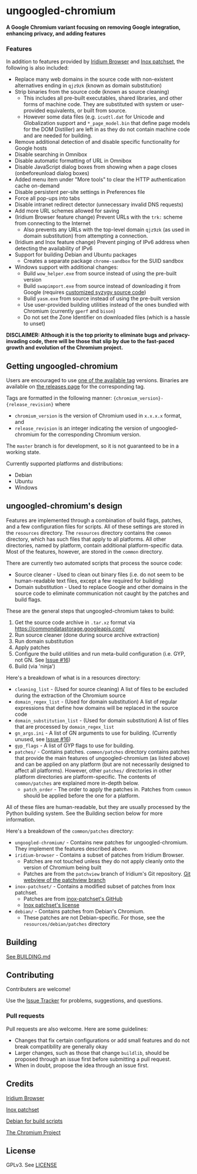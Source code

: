 # ungoogled-chromium

**A Google Chromium variant focusing on removing Google integration, enhancing privacy, and adding features**

### Features

In addition to features provided by [Iridium Browser](//iridiumbrowser.de/) and [Inox patchset](//github.com/gcarq/inox-patchset), the following is also included:
* Replace many web domains in the source code with non-existent alternatives ending in `qjz9zk` (known as domain substitution)
* Strip binaries from the source code (known as source cleaning)
    * This includes all pre-built executables, shared libraries, and other forms of machine code. They are substituted with system or user-provided equivalents, or built from source.
    * However some data files (e.g. `icudtl.dat` for Unicode and Globalization support and `*_page_model.bin` that define page models for the DOM Distiller) are left in as they do not contain machine code and are needed for building.
* Remove additional detection of and disable specific functionality for Google hosts
* Disable searching in Omnibox
* Disable automatic formatting of URL in Omnibox
* Disable JavaScript dialog boxes from showing when a page closes (onbeforeunload dialog boxes)
* Added menu item under "More tools" to clear the HTTP authentication cache on-demand
* Disable persistent per-site settings in Preferences file
* Force all pop-ups into tabs
* Disable intranet redirect detector (unnecessary invalid DNS requests)
* Add more URL schemes allowed for saving
* (Iridium Browser feature change) Prevent URLs with the `trk:` scheme from connecting to the Internet
    * Also prevents any URLs with the top-level domain `qjz9zk` (as used in domain substitution) from attempting a connection.
* (Iridium and Inox feature change) Prevent pinging of IPv6 address when detecting the availability of IPv6
* Support for building Debian and Ubuntu packages
    * Creates a separate package `chrome-sandbox` for the SUID sandbox
* Windows support with additional changes:
    * Build `wow_helper.exe` from source instead of using the pre-built version
    * Build `swapimport.exe` from source instead of downloading it from Google (requires [customized syzygy source code](https://github.com/Eloston/syzygy))
    * Build `yasm.exe` from source instead of using the pre-built version
    * Use user-provided building utilities instead of the ones bundled with Chromium (currently `gperf` and `bison`)
    * Do not set the Zone Identifier on downloaded files (which is a hassle to unset)

**DISCLAIMER: Although it is the top priority to eliminate bugs and privacy-invading code, there will be those that slip by due to the fast-paced growth and evolution of the Chromium project.**

## Getting ungoogled-chromium

Users are encouraged to use [one of the available tag](//github.com/Eloston/ungoogled-chromium/tags) versions. Binaries are available on [the releases page](//github.com/Eloston/ungoogled-chromium/releases) for the corresponding tag.

Tags are formatted in the following manner: `{chromium_version}-{release_revision}` where

* `chromium_version` is the version of Chromium used in `x.x.x.x` format, and
* `release_revision` is an integer indicating the version of ungoogled-chromium for the corresponding Chromium version.

The `master` branch is for development, so it is not guaranteed to be in a working state.

Currently supported platforms and distributions:
* Debian
* Ubuntu
* Windows

## ungoogled-chromium's design

Features are implemented through a combination of build flags, patches, and a few configuration files for scripts. All of these settings are stored in the `resources` directory. The `resources` directory contains the `common` directory, which has such files that apply to all platforms. All other directories, named by platform, contain additional platform-specific data. Most of the features, however, are stored in the `common` directory.

There are currently two automated scripts that process the source code:
* Source cleaner - Used to clean out binary files (i.e. do not seem to be human-readable text files, except a few required for building)
* Domain substitution - Used to replace Google and other domains in the source code to eliminate communication not caught by the patches and build flags.

These are the general steps that ungoogled-chromium takes to build:

1. Get the source code archive in `.tar.xz` format via https://commondatastorage.googleapis.com/
2. Run source cleaner (done during source archive extraction)
2. Run domain substitution
2. Apply patches
3. Configure the build utilities and run meta-build configuration (i.e. GYP, not GN. See [Issue #16](//github.com/Eloston/ungoogled-chromium/issues/16))
4. Build (via 'ninja')

Here's a breakdown of what is in a resources directory:
* `cleaning_list` - (Used for source cleaning) A list of files to be excluded during the extraction of the Chromium source
* `domain_regex_list` - (Used for domain substitution) A list of regular expressions that define how domains will be replaced in the source code
* `domain_substitution_list` - (Used for domain substitution) A list of files that are processed by `domain_regex_list`
* `gn_args.ini` - A list of GN arguments to use for building. (Currently unused, see [Issue #16](//github.com/Eloston/ungoogled-chromium/issues/16))
* `gyp_flags` - A list of GYP flags to use for building.
* `patches/` - Contains patches. `common/patches` directory contains patches that provide the main features of ungoogled-chromium (as listed above) and can be applied on any platform (but are not necessarily designed to affect all platforms). However, other `patches/` directories in other platform directories are platform-specific. The contents of `common/patches` are explained more in-depth below.
    * `patch_order` - The order to apply the patches in. Patches from `common` should be applied before the one for a platform.

All of these files are human-readable, but they are usually processed by the Python building system. See the Building section below for more information.

Here's a breakdown of the `common/patches` directory:
* `ungoogled-chromium/` - Contains new patches for ungoogled-chromium. They implement the features described above.
* `iridium-browser` - Contains a subset of patches from Iridium Browser.
    * Patches are not touched unless they do not apply cleanly onto the version of Chromium being built
    * Patches are from the `patchview` branch of Iridium's Git repository. [Git webview of the patchview branch](//git.iridiumbrowser.de/cgit.cgi/iridium-browser/?h=patchview)
* `inox-patchset/` - Contains a modified subset of patches from Inox patchset.
    * Patches are from [inox-patchset's GitHub](//github.com/gcarq/inox-patchset)
    * [Inox patchset's license](//github.com/gcarq/inox-patchset/blob/master/LICENSE)
* `debian/` - Contains patches from Debian's Chromium.
    * These patches are not Debian-specific. For those, see the `resources/debian/patches` directory

## Building

[See BUILDING.md](BUILDING.md)

## Contributing

Contributers are welcome!

Use the [Issue Tracker](//github.com/Eloston/ungoogled-chromium/issues) for problems, suggestions, and questions.

### Pull requests

Pull requests are also welcome. Here are some guidelines:
* Changes that fix certain configurations or add small features and do not break compatibility are generally okay
* Larger changes, such as those that change `buildlib`, should be proposed through an issue first before submitting a pull request.
* When in doubt, propose the idea through an issue first.

## Credits

[Iridium Browser](//iridiumbrowser.de/)

[Inox patchset](//github.com/gcarq/inox-patchset)

[Debian for build scripts](//tracker.debian.org/pkg/chromium-browser)

[The Chromium Project](//www.chromium.org/)

## License

GPLv3. See [LICENSE](LICENSE)
